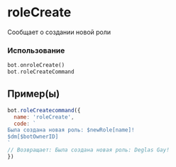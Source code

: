 # roleCreate
Сообщает о создании новой роли
### Использование
```php
bot.onroleCreate()
bot.roleCreateCommand
```
## Пример(ы)

```javascript
bot.roleCreatecommand({
  name: 'roleCreate',
  code: `
Была создана новая роль: $newRole[name]!
$dm[$botOwnerID]
`
// Возвращает: Была создана новая роль: Deglas Gay!
})
```
